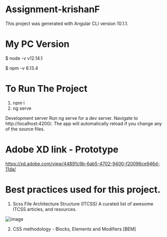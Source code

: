 # Assignment-krishanF

This project was generated with Angular CLI version 10.1.1.

# My PC Version

$ node -v
v12.14.1

$ npm -v
6.13.4

# To Run The Project

1) npm i
2) ng serve

Development server
Run ng serve for a dev server. Navigate to http://localhost:4200/. The app will automatically reload if you change any of the source files.

# Adobe XD link - Prototype 

https://xd.adobe.com/view/44891c9b-6ab5-4702-9400-f20096ce946d-11da/

# Best practices used for this project.

1) Scss File Architecture Structure (ITCSS)
   A curated list of awesome ITCSS articles, and resources.

![image](https://user-images.githubusercontent.com/9035990/93185723-68c44800-f75b-11ea-9667-62d68f441426.png)

2) CSS methodology - Blocks, Elements and Modifiers [BEM] 



